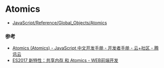 # Atomics

- [JavaScript/Reference/Global_Objects/Atomics](https://developer.mozilla.org/en-US/docs/Web/JavaScript/Reference/Global_Objects/Atomics)


### 参考

- [Atomics (Atomics) - JavaScript 中文开发手册 - 开发者手册 - 云+社区 - 腾讯云](https://cloud.tencent.com/developer/section/1191557)
- [ES2017 新特性：共享内存 和 Atomics - WEB前端开发](https://www.html.cn/archives/7724)
